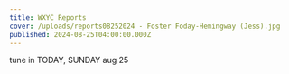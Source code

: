```yaml
---
title: WXYC Reports
cover: /uploads/reports08252024 - Foster Foday-Hemingway (Jess).jpg
published: 2024-08-25T04:00:00.000Z
---
```


tune in TODAY, SUNDAY aug 25
